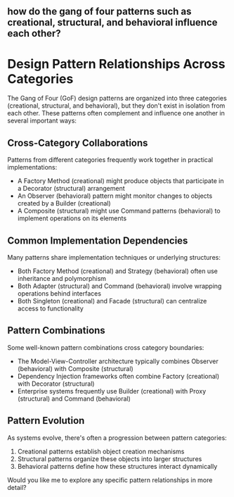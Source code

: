 how do the gang of four patterns such as creational, structural, and behavioral influence each other?
--------

# Design Pattern Relationships Across Categories

The Gang of Four (GoF) design patterns are organized into three categories (creational, structural, and behavioral), but they don't exist in isolation from each other. These patterns often complement and influence one another in several important ways:

## Cross-Category Collaborations

Patterns from different categories frequently work together in practical implementations:

- A Factory Method (creational) might produce objects that participate in a Decorator (structural) arrangement
- An Observer (behavioral) pattern might monitor changes to objects created by a Builder (creational)
- A Composite (structural) might use Command patterns (behavioral) to implement operations on its elements

## Common Implementation Dependencies

Many patterns share implementation techniques or underlying structures:

- Both Factory Method (creational) and Strategy (behavioral) often use inheritance and polymorphism
- Both Adapter (structural) and Command (behavioral) involve wrapping operations behind interfaces
- Both Singleton (creational) and Facade (structural) can centralize access to functionality

## Pattern Combinations

Some well-known pattern combinations cross category boundaries:

- The Model-View-Controller architecture typically combines Observer (behavioral) with Composite (structural)
- Dependency Injection frameworks often combine Factory (creational) with Decorator (structural)
- Enterprise systems frequently use Builder (creational) with Proxy (structural) and Command (behavioral)

## Pattern Evolution

As systems evolve, there's often a progression between pattern categories:

1. Creational patterns establish object creation mechanisms
2. Structural patterns organize these objects into larger structures
3. Behavioral patterns define how these structures interact dynamically

Would you like me to explore any specific pattern relationships in more detail?
